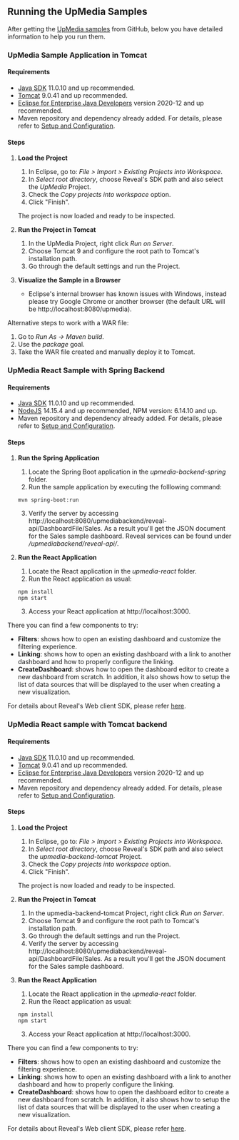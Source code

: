 ## Running the UpMedia Samples

After getting the [UpMedia samples](https://github.com/RevealBi/sdk-samples-java) from GitHub, below you have detailed information to help you run them.


### UpMedia Sample Application in Tomcat

#### Requirements

- [Java SDK](https://www.oracle.com/java/technologies/javase-downloads.html) 11.0.10 and up recommended.
- [Tomcat](https://tomcat.apache.org/download-90.cgi) 9.0.41 and up recommended.
- [Eclipse for Enterprise Java Developers](https://www.eclipse.org/downloads/packages/) version 2020-12 and up recommended.
- Maven repository and dependency already added. For details, please refer to [Setup and Configuration](setup-configuration.html#maven-dependency).
 
#### Steps

1. **Load the Project**
   1. In Eclipse, go to: *File > Import > Existing Projects into Workspace*.
   2. In *Select root directory*, choose Reveal's SDK path and also select the *UpMedia* Project.
   3. Check the *Copy projects into workspace* option.
   4. Click "Finish".

    The project is now loaded and ready to be inspected.

2. **Run the Project in Tomcat**
   1. In the UpMedia Project, right click *Run on Server*.
   2. Choose Tomcat 9 and configure the root path to Tomcat's installation path.
   3. Go through the default settings and run the Project.  

3. **Visualize the Sample in a Browser**
   - Eclipse's internal browser has known issues with Windows, instead please try Google Chrome or another browser (the default URL will be http://localhost:8080/upmedia).


Alternative steps to work with a WAR file:
1. Go to *Run As -> Maven build*.
2. Use the *package* goal.
3. Take the WAR file created and manually deploy it to Tomcat.


### UpMedia React Sample with Spring Backend

#### Requirements

- [Java SDK](https://www.oracle.com/java/technologies/javase-downloads.html) 11.0.10 and up recommended.
- [NodeJS](https://nodejs.org/en/download/) 14.15.4 and up recommended, NPM version: 6.14.10 and up.
- Maven repository and dependency already added. For details, please refer to [Setup and Configuration](setup-configuration.html#maven-dependency).

#### Steps

1. **Run the Spring Application**
   1. Locate the Spring Boot application in the *upmedia-backend-spring* folder.
   2. Run the sample application by executing the folllowing command:
    ```console
   mvn spring-boot:run
   ```
   3. Verify the server by accessing http://localhost:8080/upmediabackend/reveal-api/DashboardFile/Sales. As a result you'll get the JSON document for the Sales sample dashboard.
   Reveal services can be found under */upmediabackend/reveal-api/*.

2. **Run the React Application**
    1. Locate the React application in the *upmedia-react* folder.
    2. Run the React application as usual:
    ```console
   npm install
   npm start
   ```
   3. Access your React application at http://localhost:3000.

There you can find a few components to try:
- **Filters**: shows how to open an existing dashboard and customize the filtering experience.
- **Linking**: shows how to open an existing dashboard with a link to another dashboard and how to properly configure the linking.
- **CreateDashboard**: shows how to open the dashboard editor to create a new dashboard from scratch. In addition, it also shows how to setup the list of data sources that will be displayed to the user when creating a new visualization.

For details about Reveal's Web client SDK, please refer [here](~/en/developer/web-sdk/overview.md).

### UpMedia React sample with Tomcat backend

#### Requirements

- [Java SDK](https://www.oracle.com/java/technologies/javase-downloads.html) 11.0.10 and up recommended.
- [Tomcat](https://tomcat.apache.org/download-90.cgi) 9.0.41 and up recommended.
- [Eclipse for Enterprise Java Developers](https://www.eclipse.org/downloads/packages/) version 2020-12 and up recommended.
- Maven repository and dependency already added. For details, please refer to [Setup and Configuration](setup-configuration.html#maven-dependency).
 
#### Steps

1. **Load the Project**
   1. In Eclipse, go to: *File > Import > Existing Projects into Workspace*.
   2. In *Select root directory*, choose Reveal's SDK path and also select the *upmedia-backend-tomcat* Project.
   3. Check the *Copy projects into workspace* option.
   4. Click "Finish".

    The project is now loaded and ready to be inspected.

2. **Run the Project in Tomcat**
   1. In the upmedia-backend-tomcat Project, right click *Run on Server*.
   2. Choose Tomcat 9 and configure the root path to Tomcat's installation path.
   3. Go through the default settings and run the Project. 
   4. Verify the server by accessing http://localhost:8080/upmediabackend/reveal-api/DashboardFile/Sales. As a result you'll get the JSON document for the Sales sample dashboard.

3. **Run the React Application**
   1. Locate the React application in the *upmedia-react* folder.
   2. Run the React application as usual:
    ```console
   npm install
   npm start
   ```
   3. Access your React application at http://localhost:3000.

There you can find a few components to try:
- **Filters**: shows how to open an existing dashboard and customize the filtering experience.
- **Linking**: shows how to open an existing dashboard with a link to another dashboard and how to properly configure the linking.
- **CreateDashboard**: shows how to open the dashboard editor to create a new dashboard from scratch. In addition, it also shows how to setup the list of data sources that will be displayed to the user when creating a new visualization.

For details about Reveal's Web client SDK, please refer [here](~/en/developer/web-sdk/overview.md).

